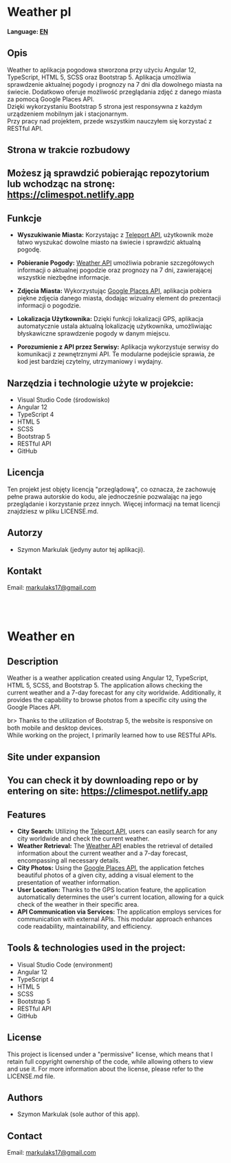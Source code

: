 # Weather pl
<h4>Language: <a href="#en">EN</a></h4>

<h2>Opis</h2>
<p>Weather to aplikacja pogodowa stworzona przy użyciu Angular 12, TypeScript, HTML 5, SCSS oraz Bootstrap 5. Aplikacja umożliwia sprawdzenie aktualnej pogody i prognozy na 7 dni dla dowolnego miasta na świecie. Dodatkowo oferuje możliwość przeglądania zdjęć z danego miasta za pomocą Google Places API.</br>
Dzięki wykorzystaniu Bootstrap 5 strona jest responsywna z każdym urządzeniem mobilnym jak i stacjonarnym.<br>
Przy pracy nad projektem, przede wszystkim nauczyłem się korzystać z RESTful API.
</p>

## Strona w trakcie rozbudowy
## Możesz ją sprawdzić pobierając repozytorium lub wchodząc na stronę: <a href="https://climespot.netlify.app">https://climespot.netlify.app</a>

## Funkcje
- **Wyszukiwanie Miasta:** Korzystając z <a href="https://developers.teleport.org/api/">Teleport API</a>, użytkownik może łatwo wyszukać dowolne miasto na świecie i sprawdzić aktualną pogodę.
  
- **Pobieranie Pogody:** <a href="https://www.weatherapi.com/">Weather API</a> umożliwia pobranie szczegółowych informacji o aktualnej pogodzie oraz prognozy na 7 dni, zawierającej wszystkie niezbędne informacje.

- **Zdjęcia Miasta:** Wykorzystując <a href="https://developers.google.com/maps/documentation/places/web-service?hl=pl">Google Places API</a>, aplikacja pobiera piękne zdjęcia danego miasta, dodając wizualny element do prezentacji informacji o pogodzie.

- **Lokalizacja Użytkownika:** Dzięki funkcji lokalizacji GPS, aplikacja automatycznie ustala aktualną lokalizację użytkownika, umożliwiając błyskawiczne sprawdzenie pogody w danym miejscu.

- **Porozumienie z API przez Serwisy:** Aplikacja wykorzystuje serwisy do komunikacji z zewnętrznymi API. Te modularne podejście sprawia, że kod jest bardziej czytelny, utrzymaniowy i wydajny.

## Narzędzia i technologie użyte w projekcie:
- Visual Studio Code (środowisko)
- Angular 12
- TypeScript 4
- HTML 5
- SCSS
- Bootstrap 5
- RESTful API
- GitHub

<h2>Licencja</h2>
<p>Ten projekt jest objęty licencją "przeglądową", co oznacza, że zachowuję pełne prawa autorskie do kodu, ale jednocześnie pozwalając na jego przeglądanie i korzystanie przez innych. Więcej informacji na temat licencji znajdziesz w pliku LICENSE.md.</p>

<h2>Autorzy</h2>
<p>
    <ul><li>Szymon Markulak (jedyny autor tej aplikacji).</li></ul>
</p>

<h2>Kontakt</h2>
<p>Email: <a href="mailto:markulaks17@gmail.com">markulaks17@gmail.com</a></p>
</br></br>

<h1 id="en">Weather en</h1>

<h2>Description</h2>
<p>
Weather is a weather application created using Angular 12, TypeScript, HTML 5, SCSS, and Bootstrap 5. The application allows checking the current weather and a 7-day forecast for any city worldwide. Additionally, it provides the capability to browse photos from a specific city using the Google Places API.</p>br>
Thanks to the utilization of Bootstrap 5, the website is responsive on both mobile and desktop devices.</br>
While working on the project, I primarily learned how to use RESTful APIs.
</p>

## Site under expansion
## You can check it by downloading repo or by entering on site: <a href="https://climespot.netlify.app">https://climespot.netlify.app</a>

## Features
- **City Search:** Utilizing the <a href="https://developers.teleport.org/api/">Teleport API</a>, users can easily search for any city worldwide and check the current weather.
- **Weather Retrieval:** The <a href="https://www.weatherapi.com/">Weather API</a> enables the retrieval of detailed information about the current weather and a 7-day forecast, encompassing all necessary details.
- **City Photos:** Using the <a href="https://developers.google.com/maps/documentation/places/web-service?hl=pl">Google Places API</a>, the application fetches beautiful photos of a given city, adding a visual element to the presentation of weather information.
- **User Location:** Thanks to the GPS location feature, the application automatically determines the user's current location, allowing for a quick check of the weather in their specific area.
- **API Communication via Services:** The application employs services for communication with external APIs. This modular approach enhances code readability, maintainability, and efficiency.

## Tools & technologies used in the project:
- Visual Studio Code (environment)
- Angular 12
- TypeScript 4
- HTML 5
- SCSS
- Bootstrap 5
- RESTful API
- GitHub

<h2>License</h2>
<p>This project is licensed under a "permissive" license, which means that I retain full copyright ownership of the code, while allowing others to view and use it. For more information about the license, please refer to the LICENSE.md file.</p>

<h2>Authors</h2>
<p>
    <ul><li>Szymon Markulak (sole author of this app).</li></ul>
</p>

<h2>Contact</h2>
<p>Email: <a href="mailto:markulaks17@gmail.com">markulaks17@gmail.com</a></p>

